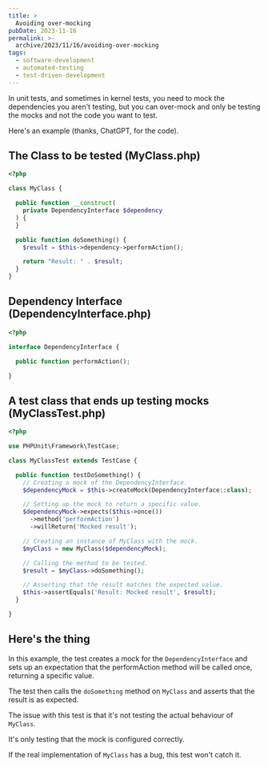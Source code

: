 ```yaml
---
title: >
  Avoiding over-mocking
pubDate: 2023-11-16
permalink: >-
  archive/2023/11/16/avoiding-over-mocking
tags:
  - software-development
  - automated-testing
  - test-driven-development
---
```


In unit tests, and sometimes in kernel tests, you need to mock the dependencies you aren't testing, but you can over-mock and only be testing the mocks and not the code you want to test.

Here's an example (thanks, ChatGPT, for the code).

## The Class to be tested (MyClass.php)

```php
<?php

class MyClass {

  public function __construct(
    private DependencyInterface $dependency
  ) {
  }

  public function doSomething() {
    $result = $this->dependency->performAction();

    return "Result: " . $result;
  }
}
```

## Dependency Interface (DependencyInterface.php)

```php
<?php

interface DependencyInterface {

  public function performAction();

}
```

## A test class that ends up testing mocks (MyClassTest.php)

```php
<?php

use PHPUnit\Framework\TestCase;

class MyClassTest extends TestCase {

  public function testDoSomething() {
    // Creating a mock of the DependencyInterface.
    $dependencyMock = $this->createMock(DependencyInterface::class);

    // Setting up the mock to return a specific value.
    $dependencyMock->expects($this->once())
      ->method('performAction')
      ->willReturn('Mocked result');

    // Creating an instance of MyClass with the mock.
    $myClass = new MyClass($dependencyMock);

    // Calling the method to be tested.
    $result = $myClass->doSomething();

    // Asserting that the result matches the expected value.
    $this->assertEquals('Result: Mocked result', $result);
  }

}
```

## Here's the thing

In this example, the test creates a mock for the `DependencyInterface` and sets up an expectation that the performAction method will be called once, returning a specific value.

The test then calls the `doSomething` method on `MyClass` and asserts that the result is as expected.

The issue with this test is that it's not testing the actual behaviour of `MyClass`.

It's only testing that the mock is configured correctly.

If the real implementation of `MyClass` has a bug, this test won't catch it.
